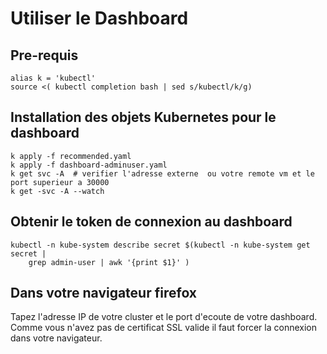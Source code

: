 # Utiliser le Dashboard

## Pre-requis 
```shell
alias k = 'kubectl'
source <( kubectl completion bash | sed s/kubectl/k/g)
```
## Installation des objets Kubernetes pour le dashboard
```shell
k apply -f recommended.yaml 
k apply -f dashboard-adminuser.yaml
k get svc -A  # verifier l'adresse externe  ou votre remote vm et le port superieur a 30000
k get -svc -A --watch 
```


## Obtenir le token de connexion au dashboard
```shell script
kubectl -n kube-system describe secret $(kubectl -n kube-system get secret |
    grep admin-user | awk '{print $1}' )
```
## Dans votre navigateur firefox 
Tapez l'adresse IP de votre cluster et le port d'ecoute de votre dashboard.   
Comme vous n'avez pas de certificat SSL valide il faut forcer la connexion dans votre navigateur.



